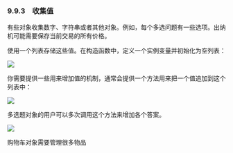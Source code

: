    

### 9.9.3　收集值

有些对象收集数字、字符串或者其他对象。例如，每个多选问题有一些选项。出纳机可能需要保存当前交易的所有价格。

使用一个列表存储这些值。在构造函数中，定义一个实例变量并初始化为空列表：

![](0-Assets/Epubook/程序员编程语言经典合集（计算机科学丛书5册套装），javapython编程语言含经典教材龙书《编译原理》%20(Bruce%20Eckel%20%20Alfred%20V.%20Aho%20%20Monica%20S.%20Lam%20etc.)%20(Z-Library)/images/image07322.jpeg)

你需要提供一些用来增加值的机制，通常会提供一个方法用来把一个值追加到这个列表中：

![](../Images/image07323.gif)

多选题对象的用户可以多次调用这个方法来增加各个答案。

![](0-Assets/Epubook/程序员编程语言经典合集（计算机科学丛书5册套装），javapython编程语言含经典教材龙书《编译原理》%20(Bruce%20Eckel%20%20Alfred%20V.%20Aho%20%20Monica%20S.%20Lam%20etc.)%20(Z-Library)/images/image07324.jpeg)

购物车对象需要管理很多物品